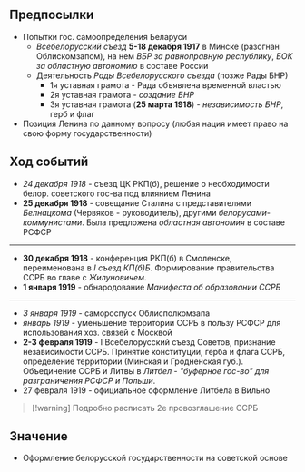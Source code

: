 ## Предпосылки
- Попытки гос. самоопределения Беларуси
	- *Всебелорусский съезд* **5-18 декабря 1917** в Минске (разогнан Облискомзапом), на нем *ВБР за равноправную республику*, *БОК за областную автономию* в составе России
	- Деятельность *Рады Всебелорусского съезда* (позже Рады БНР)
		- 1я уставная грамота - Рада объявлена временной властью
		- 2я уставная грамота - *создание БНР*
		- 3я уставная грамота (**25 марта 1918**) - *независимость БНР*, герб и флаг
- Позиция Ленина по данному вопросу (любая нация имеет право на свою форму государственности)

## Ход событий
- *24 декабря 1918* - съезд ЦК РКП(б), решение о необходимости белор. советского гос-ва под влиянием Ленина
- **25 декабря 1918** - совещание Сталина с представителями *Белнацкома* (Червяков - руководитель), другими *белорусами-коммунистами*. Была предложена *областная автономия* в составе РСФСР
---
- **30 декабря 1918** - конференция РКП(б) в Смоленске, переименована в *I съезд КП(б)Б*. Формирование правительства ССРБ во главе с *Жилуновичем*.
- **1 января 1919** - обнародование *Манифеста об образовании ССРБ*
---
- *3 января 1919* - самороспуск Облисполкомзапа
- *январь 1919* - уменьшение территории ССРБ в пользу РСФСР для использования хоз. связей с Москвой
- **2-3 февраля 1919** - I Всебелорусский съезд Советов, признание независимости ССРБ. Принятие конституции, герба и флага ССРБ, определение территории (Минская и Гродненская губ.). Объединение ССРБ и Литвы в *Литбел - "буферное гос-во" для разграничения РСФСР и Польши*.
- 27 февраля 1919 - официальное оформление Литбела в Вильно
> [!warning] Подробно расписать 2е провозглашение ССРБ

## Значение
- Оформление белорусской государственности на советской основе

